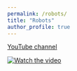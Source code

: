 ```yaml
---
permalink: /robots/
title: "Robots"
author_profile: true
---
```


[YouTube channel](https://www.youtube.com/user/panweihit)

[![Watch the video](/images/panlab.png)](https://1drv.ms/v/c/014938fe235cf22d/EQXwAX9F7ZhHsVrjABCtY20BIXBPpHlTPL3qPUefsi15UA?e=pcG96q)



 
